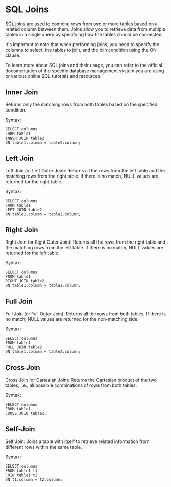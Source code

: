 # SQL Joins

SQL joins are used to combine rows from two or more tables based on a related column between them. Joins allow you to retrieve data from multiple tables in a single query by specifying how the tables should be connected.

It's important to note that when performing joins, you need to specify the columns to select, the tables to join, and the join condition using the ON clause.

To learn more about SQL joins and their usage, you can refer to the official documentation of the specific database management system you are using or various online SQL tutorials and resources.

## Inner Join

Returns only the matching rows from both tables based on the specified condition.

Syntax:

```
SELECT columns
FROM table1
INNER JOIN table2
ON table1.column = table2.column;
```

## Left Join

Left Join (or Left Outer Join): Returns all the rows from the left table and the matching rows from the right table. If there is no match, NULL values are returned for the right table.

Syntax:

```
SELECT columns
FROM table1
LEFT JOIN table2
ON table1.column = table2.column;
```

## Right Join

Right Join (or Right Outer Join): Returns all the rows from the right table and the matching rows from the left table. If there is no match, NULL values are returned for the left table.

Syntax:

```
SELECT columns
FROM table1
RIGHT JOIN table2
ON table1.column = table2.column;
```

## Full Join

Full Join (or Full Outer Join): Returns all the rows from both tables. If there is no match, NULL values are returned for the non-matching side.

Syntax:

```
SELECT columns
FROM table1
FULL JOIN table2
ON table1.column = table2.column;
```

## Cross Join

Cross Join (or Cartesian Join): Returns the Cartesian product of the two tables, i.e., all possible combinations of rows from both tables.

Syntax:

```
SELECT columns
FROM table1
CROSS JOIN table2;
```

## Self-Join

Self Join: Joins a table with itself to retrieve related information from different rows within the same table.

Syntax:

```
SELECT columns
FROM table1 t1
JOIN table1 t2
ON t1.column = t2.column;
```
